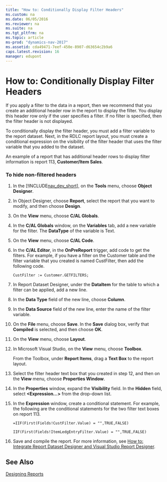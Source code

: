 ```yaml
---
title: "How to: Conditionally Display Filter Headers"
ms.custom: na
ms.date: 06/05/2016
ms.reviewer: na
ms.suite: na
ms.tgt_pltfrm: na
ms.topic: article
ms-prod: "dynamics-nav-2017"
ms.assetid: cda49471-7eef-450e-8907-d63654c2b9a6
caps.latest.revision: 16
manager: edupont
---
```

# How to: Conditionally Display Filter Headers
If you apply a filter to the data in a report, then we recommend that you create an additional header row in the report to display the filter. You display this header row only if the user specifies a filter. If no filter is specified, then the filter header is not displayed.  
  
 To conditionally display the filter header, you must add a filter variable to the report dataset. Next, in the RDLC report layout, you must create a conditional expression on the visibility of the filter header that uses the filter variable that you added to the dataset.  
  
 An example of a report that has additional header rows to display filter information is report 113, **Customer/Item Sales**.  
  
### To hide non-filtered headers  
  
1.  In the [!INCLUDE[nav_dev_short](includes/nav_dev_short_md.md)], on the **Tools** menu, choose **Object Designer**.  
  
2.  In Object Designer, choose **Report**, select the report that you want to modify, and then choose **Design**.  
  
3.  On the **View** menu, choose **C/AL Globals**.  
  
4.  In the **C/AL Globals** window, on the **Variables** tab, add a new variable for the filter. The **DataType** of the variable is Text.  
  
5.  On the **View** menu, choose **C/AL Code**.  
  
6.  In the **C/AL Editor**, in the **OnPreReport** trigger, add code to get the filters. For example, if you have a filter on the Customer table and the filter variable that you created is named CustFilter, then add the following code.  
  
    ```  
    CustFilter := Customer.GETFILTERS;  
    ```  
  
7.  In Report Dataset Designer, under the **DataItem** for the table to which a filter can be applied, add a new line.  
  
8.  In the **Data Type** field of the new line, choose **Column**.  
  
9. In the **Data Source** field of the new line, enter the name of the filter variable.  
  
10. On the **File** menu, choose **Save**. In the **Save** dialog box, verify that **Compiled** is selected, and then choose **OK**.  
  
11. On the **View** menu, choose **Layout**.  
  
12. In Microsoft Visual Studio, on the **View** menu, choose **Toolbox**.  
  
     From the Toolbox, under **Report Items**, drag a **Text Box** to the report layout.  
  
13. Select the filter header text box that you created in step 12, and then on the **View** menu, choose **Properties Window**.  
  
14. In the **Properties** window, expand the **Visibility** field. In the **Hidden** field, select **\<Expression…>** from the drop-down list.  
  
15. In the **Expression** window, create a conditional statement. For example, the following are the conditional statements for the two filter text boxes on report 113.  
  
    ```  
    =IIF(First(Fields!CustFilter.Value) = "",TRUE,FALSE)  
    ```  
  
    ```  
    IIF(First(Fields!ItemLedgEntryFilter.Value) = "",TRUE,FALSE)  
    ```  
  
16. Save and compile the report. For more information, see [How to: Integrate Report Dataset Designer and Visual Studio Report Designer](How-to--Integrate%20Report%20Dataset%20Designer%20and%20Visual%20Studio%20Report%20Designer.md).  
  
## See Also  
 [Designing Reports](Designing-Reports.md)